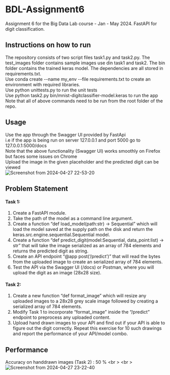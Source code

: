 # BDL-Assignment6
Assignment 6 for the Big Data Lab course - Jan - May 2024. FastAPI for digit classification. 

## Instructions on how to run
The repository consists of two script files task1.py and task2.py. The test_images folder contains sample images use din task1 and task2. The bin folder contains the trained keras model. The dependencies are all stored in requirements.txt. <br />
Use conda create --name my_env --file requirements.txt to create an environment with required libraries. <br />
Use python unittests.py to run the unit tests <br />
Use python task2.py bin/mnist-digitclassifier-model.keras to run the app <br />
Note that all of above commands need to be run from the root folder of the repo. <br />

## Usage
Use the app through the Swagger UI provided by FastApi <br />
i.e if the app is being run on server 127.0.0.1 and port 5000 go to 127.0.0.1:5000/docs <br />
Note that the above functionality (Swagger UI) works smoothly on Firefox but faces some issues on Chrome <br />
Upload the image in the given placeholder and the predicted digit can be viewed <br />
![Screenshot from 2024-04-27 22-53-20](https://github.com/dhan-02/BDL-Assignment6/assets/74642765/10b99121-80af-4156-affa-022a9cc7562c)

## Problem Statement
#### Task 1: 
1. Create a FastAPI module. <br />
2. Take the path of the model as a command line argument. <br />
3. Create a function “def load_model(path:str) -> Sequential” which will load the model saved at the
supply path on the disk and return the keras.src.engine.sequential.Sequential model. <br />
4. Create a function “def predict_digit(model:Sequential, data_point:list) -> str” that will take the
image serialized as an array of 784 elements and returns the predicted digit as string. <br />
5. Create an API endpoint “@app post(‘/predict’)” that will read the bytes from the uploaded image
to create an serialized array of 784 elements. <br />
6. Test the API via the Swagger UI (<api endpoint>/docs) or Postman, where you will upload the digit
as an image (28x28 size). <br />
#### Task 2: 
1. Create a new function “def format_image” which will resize any uploaded images to a 28x28 grey scale image followed by creating a serialized array of 784 elements. <br />
2. Modify Task 1 to incorporate “format_image” inside the “/predict” endpoint to preprocess any uploaded content. <br />
3. Upload hand drawn images to your API and find out if your API is able to figure out the digit correctly. Repeat this exercise for 10 such drawings and report the
performance of your API/model combo. <br />

## Performance
Accuracy on handdrawn images (Task 2) : 50 %
<br \>
<br \>
![Screenshot from 2024-04-27 23-22-40](https://github.com/dhan-02/BDL-Assignment6/assets/74642765/bdf185b5-2515-404b-8126-8c28390825cf)










